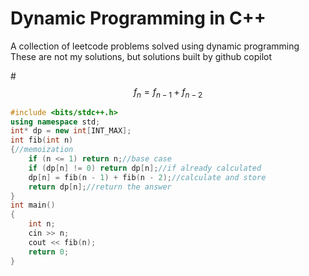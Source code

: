 

# Dynamic Programming in C++ 
A collection of leetcode problems solved using dynamic programming
These are not my solutions, but solutions built by github copilot

#$$  f_n=f_{n-1} + f_{n-2} $$


```cpp
#include <bits/stdc++.h>
using namespace std;
int* dp = new int[INT_MAX];
int fib(int n)
{//memoization
    if (n <= 1) return n;//base case
    if (dp[n] != 0) return dp[n];//if already calculated
    dp[n] = fib(n - 1) + fib(n - 2);//calculate and store
    return dp[n];//return the answer
}
int main() 
{
    int n;
    cin >> n;
    cout << fib(n);
    return 0;
}
```





